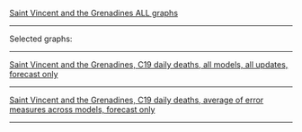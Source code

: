 [Saint Vincent and the Grenadines ALL graphs]()

***

Selected graphs:

***

[Saint Vincent and the Grenadines, C19 daily deaths, all models, all updates, forecast only]()


***

[Saint Vincent and the Grenadines, C19 daily deaths, average of error measures across models, forecast only]()


***
